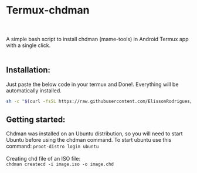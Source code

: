 # Termux-chdman

<br><br>A simple bash script to install chdman (mame-tools) in Android Termux app with a single click.<br><br>

## Installation:

Just paste the below code in your termux and Done!. Everything will be automatically installed. <br>
```bash
sh -c "$(curl -fsSL https://raw.githubusercontent.com/ElissonRodrigues/Termux-chdman/main/install.sh)"
```

## Getting started:
Chdman was installed on an Ubuntu distribution, so you will need to start Ubuntu before using the chdman command. To start ubuntu use this command: ```proot-distro login ubuntu```
<br><Br>Creating chd file of an ISO file:<br> ```chdman createcd -i image.iso -o image.chd```
